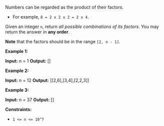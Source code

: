 
Numbers can be regarded as the product of their factors.

-   For example,  `8 = 2 x 2 x 2 = 2 x 4`.

Given an integer  `n`, return  _all possible combinations of its factors_. You may return the answer in  **any order**.

**Note**  that the factors should be in the range  `[2, n - 1]`.

**Example 1:**

**Input:** n = 1
**Output:** []

**Example 2:**

**Input:** n = 12
**Output:** [[2,6],[3,4],[2,2,3]]

**Example 3:**

**Input:** n = 37
**Output:** []

**Constraints:**

-   `1 <= n <= 10^7`
